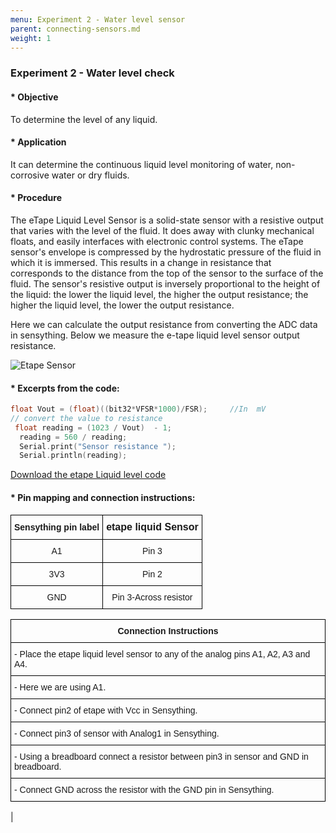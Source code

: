 ```yaml
---
menu: Experiment 2 - Water level sensor
parent: connecting-sensors.md
weight: 1
---
```


### Experiment 2 - Water level check

#### * Objective
To determine the level of any liquid.

#### * Application
It can determine the continuous liquid level monitoring of water, non-corrosive water or dry fluids.

#### * Procedure
The eTape Liquid Level Sensor is a solid-state sensor with a resistive output that varies with the level of the fluid. It does away with clunky mechanical floats, and easily interfaces with electronic control systems. The eTape sensor's envelope is compressed by the hydrostatic pressure of the fluid in which it is immersed. This results in a change in resistance that corresponds to the distance from the top of the sensor to the surface of the fluid. The sensor's resistive output is inversely proportional to the height of the liquid: the lower the liquid level, the higher the output resistance; the higher the liquid level, the lower the output resistance.

Here we can calculate the output resistance from converting the ADC data in sensything. Below we measure the e-tape liquid level sensor output resistance.

![Etape Sensor](images/etape.png)

#### * Excerpts from the code:

```c
float Vout = (float)((bit32*VFSR*1000)/FSR);     //In  mV
// convert the value to resistance
 float reading = (1023 / Vout)  - 1;
  reading = 560 / reading;
  Serial.print("Sensor resistance ");
  Serial.println(reading);
```

[Download the etape Liquid level code](https://github.com/Protocentral/protocentral_sensything/tree/master/software/Sensything_Arduino/experiments/Analog_Sensors/examples/sensyThing_etape)

#### * Pin mapping and connection instructions:

<style type="text/css">
.tg  {border-collapse:collapse;border-spacing:0;}
.tg td{font-family:Arial, sans-serif;font-size:14px;padding:10px 5px;border-style:solid;border-width:1px;overflow:hidden;word-break:normal;border-color:black;}
.tg th{font-family:Arial, sans-serif;font-size:14px;font-weight:normal;padding:10px 5px;border-style:solid;border-width:1px;overflow:hidden;word-break:normal;border-color:black;}
.tg .tg-baqh{text-align:center;vertical-align:top}
.tg .tg-s268{text-align:left}
.tg .tg-nk0m{font-size:16px;font-family:Tahoma, Geneva, sans-serif !important;;text-align:left;vertical-align:top}
</style>
<table class="tg">
  <tr>
    <th class="tg-s268"><span style="font-weight:bold">Sensything pin label</span></th>
    <th class="tg-nk0m"><span style="font-weight:bold">etape liquid Sensor</span></th>
  </tr>
  <tr>
    <td class="tg-baqh">A1</td>
    <td class="tg-baqh">Pin 3</td>
  </tr>
  <tr>
    <td class="tg-baqh">3V3</td>
    <td class="tg-baqh">Pin 2</td>
  </tr>
  <tr>
    <td class="tg-baqh">GND</td>
    <td class="tg-baqh">Pin 3-Across resistor</td>
  </tr>
</table>
<style type="text/css">
.tg  {border-collapse:collapse;border-spacing:0;}
.tg td{font-family:Arial, sans-serif;font-size:14px;padding:10px 5px;border-style:solid;border-width:1px;overflow:hidden;word-break:normal;border-color:black;}
.tg th{font-family:Arial, sans-serif;font-size:14px;font-weight:normal;padding:10px 5px;border-style:solid;border-width:1px;overflow:hidden;word-break:normal;border-color:black;}
.tg .tg-s6z2{text-align:center}
.tg .tg-0lax{text-align:left;vertical-align:top}
</style>
<table class="tg">
  <tr>
    <th class="tg-s6z2"><span style="font-weight:bold">Connection Instructions</span></th>
  </tr>
  <tr>
    <td class="tg-0lax">- Place the etape liquid level sensor to any of the analog pins A1, A2, A3 and A4.</td>
  </tr>
  <tr>
    <td class="tg-0lax">- Here we are using A1.</td>
  </tr>
  <tr>
    <td class="tg-0lax">- Connect pin2 of etape with Vcc in Sensything.</td>
  </tr>
  <tr>
    <td class="tg-0lax">- Connect pin3 of sensor with Analog1 in Sensything.</td>
  </tr>
  <tr>
    <td class="tg-0lax">- Using a breadboard connect a resistor between pin3 in sensor and GND in breadboard.</td>
  </tr>
  <tr>
    <td class="tg-0lax">- Connect GND across the resistor with the GND pin in Sensything.</td>
  </tr>
</table>  | 

